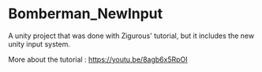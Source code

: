 # Bomberman_NewInput
A unity project that was done with Zigurous' tutorial, but it includes the new unity input system.

More about the tutorial : https://youtu.be/8agb6x5RpOI
